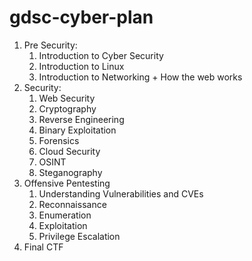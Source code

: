 # gdsc-cyber-plan

1. Pre Security:
   1. Introduction to Cyber Security
   2. Introduction to Linux
   3. Introduction to Networking + How the web works
2. Security:
   1. Web Security
   2. Cryptography
   3. Reverse Engineering
   4. Binary Exploitation
   5. Forensics
   6. Cloud Security
   7. OSINT
   8. Steganography
3. Offensive Pentesting
   1. Understanding Vulnerabilities and CVEs
   2. Reconnaissance
   3. Enumeration
   4. Exploitation
   5. Privilege Escalation
4. Final CTF
